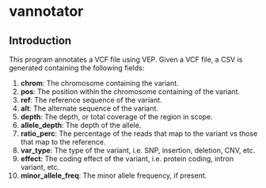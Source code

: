 # vannotator

## Introduction
This program annotates a VCF file using VEP. Given a VCF file, a CSV is generated containing the following fields:

1. **chrom**: The chromosome containing the variant.
2. **pos**: The position within the chromosome containing of the variant.
3. **ref**: The reference sequence of the variant.
4. **alt**: The alternate sequence of the variant.
5. **depth**: The depth, or total coverage of the region in scope.
6. **allele_depth**: The depth of the allele.
7. **ratio_perc**: The percentage of the reads that map to the variant vs those that map to the reference.
8. **var_type**: The type of the variant, i.e. SNP, insertion, deletion, CNV, etc.
9. **effect**: The coding effect of the variant, i.e. protein coding, intron variant, etc.
10. **minor_allele_freq**: The minor allele frequency, if present.


